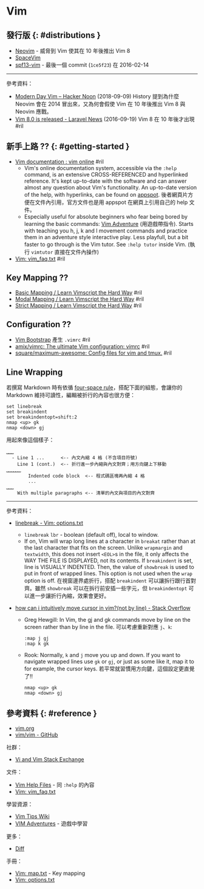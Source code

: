 # Vim

## 發行版 {: #distributions }

  - [Neovim](neovim.md) - 威脅到 Vim 使其在 10 年後推出 Vim 8
  - [SpaceVim](https://spacevim.org/)
  - [spf13-vim](spf13-vim.md) - 最後一個 commit (`1ce5f23`) 在 2016-02-14

---

參考資料：

  - [Modern Day Vim – Hacker Noon](https://hackernoon.com/modern-day-vim-ab4d3aa0cf6b) (2018-09-09) History 提到為什麼 Neovim 會在 2014 冒出來，又為何會假使 Vim 在 10 年後推出 Vim 8 與 Neovim 應戰。
  - [Vim 8\.0 is released \- Laravel News](https://laravel-news.com/vim-8-0-is-released) (2016-09-19) Vim 8 在 10 年後才出現 #ril

## 新手上路 ?? {: #getting-started }

  - [Vim documentation : vim online](https://www.vim.org/docs.php) #ril
      - Vim's online documentation system, accessible via the `:help` command, is an extensive CROSS-REFERENCED and hyperlinked reference. It's kept up-to-date with the software and can answer almost any question about Vim's functionality. An up-to-date version of the help, with hyperlinks, can be found on [appspot](http://vimhelp.appspot.com/). 後者網頁片方便在文件內引用，官方文件也是用 appspot 在網頁上引用自己的 help 文件。
      - Especially useful for absolute beginners who fear being bored by learning the basic commands: [Vim Adventure](http://vim-adventures.com/) (用遊戲帶指令). Starts with teaching you h, j, k and l movement commands and practice them in an adventure style interactive play. Less playfull, but a bit faster to go through is the Vim tutor. See `:help tutor` inside Vim. (執行 `vimtutor` 直接在文件內操作)
  - [Vim: vim\_faq\.txt](https://vimhelp.appspot.com/vim_faq.txt.html) #ril

## Key Mapping ??

  - [Basic Mapping / Learn Vimscript the Hard Way](http://learnvimscriptthehardway.stevelosh.com/chapters/03.html) #ril
  - [Modal Mapping / Learn Vimscript the Hard Way](http://learnvimscriptthehardway.stevelosh.com/chapters/04.html) #ril
  - [Strict Mapping / Learn Vimscript the Hard Way](http://learnvimscriptthehardway.stevelosh.com/chapters/05.html) #ril

## Configuration ??

  - [Vim Bootstrap](http://vim-bootstrap.com/) 產生 `.vimrc` #ril
  - [amix/vimrc: The ultimate Vim configuration: vimrc](https://github.com/amix/vimrc) #ril
  - [square/maximum\-awesome: Config files for vim and tmux\.](https://github.com/square/maximum-awesome) #ril

## Line Wrapping

若撰寫 Markdown 時有依循 [four-space rule](https://github.github.com/gfm/#motivation)，搭配下面的組態，會讓你的 Markdown 維持可讀性，編輯被折行的內容也很方便：

```
set linebreak
set breakindent
set breakindentopt=shift:2
nmap <up> gk
nmap <down> gj
```

用起來像這個樣子：

```
⎵⎵⎵⎵
  - Line 1 ...      <-- 內文內縮 4 格 (不含項目符號)
    Line 1 (cont.)  <-- 折行進一步內縮與內文對齊；用方向鍵上下移動
⎵⎵⎵⎵⎵⎵⎵⎵
        Indented code block  <-- 程式碼區塊再內縮 4 格
        ...
⎵⎵⎵⎵
    With multiple paragraphs <-- 清單的內文與項目的內文對齊
```

---

參考資料：

  - [linebreak - Vim: options\.txt](http://vimhelp.appspot.com/options.txt.html#%27linebreak%27)
      - `linebreak` `lbr` - boolean (default off), local to window.
      - If on, Vim will wrap long lines at a character in `breakat` rather than at the last character that fits on the screen. Unlike `wrapmargin` and `textwidth`, this does not insert `<EOL>`s in the file, it only affects the WAY THE FILE IS DISPLAYED, not its contents. If `breakindent` is set, line is VISUALLY INDENTED. Then, the value of `showbreak` is used to put in front of wrapped lines. This option is not used when the `wrap` option is off. 在視窗邊界處折行，搭配 `breakindent` 可以讓拆行跟行首對齊。雖然 `showbreak` 可以在拆行前安插一些字元，但 `breakindentopt` 可以進一步讓折行內縮，效果會更好。

  - [how can i intuitively move cursor in vim?\(not by line\) \- Stack Overflow](https://stackoverflow.com/questions/9713967/)
      - Greg Hewgill: In Vim, the gj and gk commands move by line on the screen rather than by line in the file. 可以考慮重新對應 `j`、`k`:

            :map j gj
            :map k gk

      - Rook: Normally, `k` and `j` move you up and down. If you want to navigate wrapped lines use `gk` or `gj`, or just as some like it, map it to for example, the cursor keys. 若平常就習慣用方向鍵，這個設定更直覺了!!

            nmap <up> gk
            nmap <down> gj

## 參考資料 {: #reference }

  - [vim.org](https://www.vim.org/)
  - [vim/vim - GitHub](https://github.com/vim/vim)

社群：

  - [Vi and Vim Stack Exchange](https://vi.stackexchange.com/)

文件：

  - [Vim Help Files](http://vimhelp.appspot.com/) - 同 `:help` 的內容
  - [Vim: vim_faq.txt](https://vimhelp.appspot.com/vim_faq.txt.html)

學習資源：

  - [Vim Tips Wiki](http://vim.wikia.com/wiki/Vim_Tips_Wiki)
  - [VIM Adventures](https://vim-adventures.com/) - 遊戲中學習

更多：

  - [Diff](vim-diff.md)

手冊：

  - [Vim: map.txt](http://vimhelp.appspot.com/map.txt.html) - Key mapping
  - [Vim: options.txt](http://vimhelp.appspot.com/options.txt.html)
